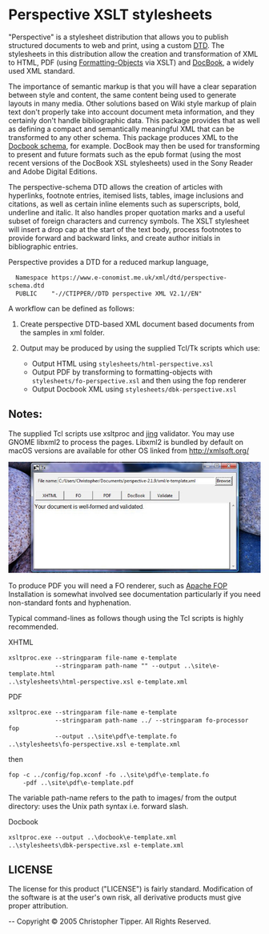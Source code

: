 # Perspective XSLT stylesheets

"Perspective" is a stylesheet distribution that allows you to publish structured
documents to web and print, using a custom
[DTD](https://en.m.wikipedia.org/wiki/Document_type_definition). The stylesheets
in this distribution allow the creation and transformation of XML to HTML, PDF
(using [Formatting-Objects](https://en.m.wikipedia.org/wiki/XSL_Formatting_Objects) via XSLT) and [DocBook](https://docbook.org/), a
widely used XML standard.

The importance of semantic markup is that you will have a clear separation
between style and content, the same content being used to generate layouts in
many media. Other solutions based on Wiki style markup of plain text don't
properly take into account document meta information, and they certainly don't
handle bibliographic data. This package provides that as well as defining a
compact and semantically meaningful XML that can be transformed to any other
schema. This package produces XML to the [Docbook schema](https://docbook.org/xml/5.1/),
for example. DocBook may then be used for transforming to present and future
formats such as the epub format (using the most recent versions of the DocBook
XSL stylesheets) used in the Sony Reader and Adobe Digital Editions.

The perspective-schema DTD allows the creation of articles with hyperlinks,
footnote entries, itemised lists, tables, image inclusions and citations, as
well as certain inline elements such as superscripts, bold, underline and
italic. It also handles proper quotation marks and a useful subset of foreign
characters and currency symbols. The XSLT stylesheet will insert a drop cap at
the start of the text body, process footnotes to provide forward and backward
links, and create author initials in bibliographic entries.

Perspective provides a DTD for a reduced markup language, 

      Namespace https://www.e-conomist.me.uk/xml/dtd/perspective-schema.dtd
      PUBLIC    "-//CTIPPER//DTD perspective XML V2.1//EN" 

A workflow can be defined as follows:

1. Create perspective DTD-based XML document based documents from the samples in
   xml folder.

2. Output may be produced by using the supplied Tcl/Tk scripts which use:
   - Output HTML using `stylesheets/html-perspective.xsl`
   - Output PDF by transforming to formatting-objects with `stylesheets/fo-perspective.xsl` and then using the fop renderer
   - Output Docbook XML using `stylesheets/dbk-perspective.xsl`

## Notes:

The supplied Tcl scripts use xsltproc and [jing](https://github.com/relaxng/jing-trang) validator. You may use
GNOME libxml2 to process the pages. Libxml2 is bundled by default on macOS versions are available for other OS linked from <http://xmlsoft.org/>

![tx.tcl](site/images/200dpi/tx-1.jpg?raw=true "A Tcl/Tk GUI is also provided to control document transformations after the markup has been produced.")

To produce PDF you will need a FO renderer, such as
[Apache FOP](https://xmlgraphics.apache.org/fop/) Installation is somewhat
involved see documentation particularly if you need non-standard fonts and
hyphenation.

Typical command-lines as follows though using the Tcl scripts is highly
recommended.

XHTML

    xsltproc.exe --stringparam file-name e-template 
                 --stringparam path-name "" --output ..\site\e-template.html 
    ..\stylesheets\html-perspective.xsl e-template.xml

PDF

    xsltproc.exe --stringparam file-name e-template 
                 --stringparam path-name ../ --stringparam fo-processor fop 
                 --output ..\site\pdf\e-template.fo 
    ..\stylesheets\fo-perspective.xsl e-template.xml

then

    fop -c ../config/fop.xconf -fo ..\site\pdf\e-template.fo 
        -pdf ..\site\pdf\e-template.pdf 

The variable path-name refers to the path to images/ from the output directory:
uses the Unix path syntax i.e. forward slash.

Docbook

    xsltproc.exe --output ..\docbook\e-template.xml
    ..\stylesheets\dbk-perspective.xsl e-template.xml

## LICENSE

The license for this product ("LICENSE") is fairly standard. Modification
of the software is at the user's own risk, all derivative products must give
proper attribution.

-- Copyright © 2005 Christopher Tipper. All Rights Reserved.

